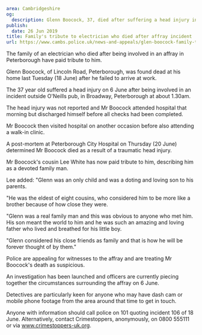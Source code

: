 ```yaml
area: Cambridgeshire
og:
  description: Glenn Boocock, 37, died after suffering a head injury in Peterborough
publish:
  date: 26 Jun 2019
title: Family's tribute to electrician who died after affray incident
url: https://www.cambs.police.uk/news-and-appeals/glen-boocock-family-tribute-peterborough-affray
```

The family of an electrician who died after being involved in an affray in Peterborough have paid tribute to him.

Glenn Boocock, of Lincoln Road, Peterborough, was found dead at his home last Tuesday (18 June) after he failed to arrive at work.

The 37 year old suffered a head injury on 6 June after being involved in an incident outside O'Neills pub, in Broadway, Peterborough at about 1.30am.

The head injury was not reported and Mr Boocock attended hospital that morning but discharged himself before all checks had been completed.

Mr Boocock then visited hospital on another occasion before also attending a walk-in clinic.

A post-mortem at Peterborough City Hospital on Thursday (20 June) determined Mr Boocock died as a result of a traumatic head injury.

Mr Boocock's cousin Lee White has now paid tribute to him, describing him as a devoted family man.

Lee added: "Glenn was an only child and was a doting and loving son to his parents.

"He was the eldest of eight cousins, who considered him to be more like a brother because of how close they were.

"Glenn was a real family man and this was obvious to anyone who met him. His son meant the world to him and he was such an amazing and loving father who lived and breathed for his little boy.

"Glenn considered his close friends as family and that is how he will be forever thought of by them."

Police are appealing for witnesses to the affray and are treating Mr Boocock's death as suspicious.

An investigation has been launched and officers are currently piecing together the circumstances surrounding the affray on 6 June.

Detectives are particularly keen for anyone who may have dash cam or mobile phone footage from the area around that time to get in touch.

Anyone with information should call police on 101 quoting incident 106 of 18 June. Alternatively, contact Crimestoppers, anonymously, on 0800 555111 or via www.crimestoppers-uk.org.
